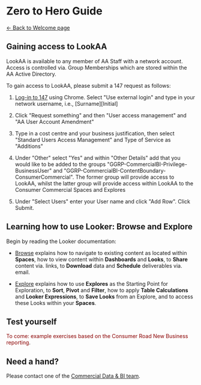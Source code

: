 # Zero to Hero Guide
[← Back to Welcome page](/projects/commercial_road_new_business/documents/index.md)


## Gaining access to LookAA
LookAA is available to any member of AA Staff with a network account. Access is controlled via. Group Memberships which are stored within the AA Active Directory.

To gain access to LookAA, please submit a 147 request as follows:

1. [Log-in to 147](https://ntlmspprod.service-now.com/aa) using Chrome. Select "Use external login" and type in your network username, i.e., [Surname][Initial]

2. Click "Request something" and then "User access management" and "AA User Account Amendment"

3. Type in a cost centre and your business justification, then select "Standard Users Access Management" and Type of Service as "Additions"

4. Under "Other" select "Yes" and within "Other Details" add that you would like to be added to the groups "GGRP-CommercialBI-Privilege-BusinessUser" and "GGRP-CommercialBI-ContentBoundary-ConsumerCommercial". The former group will provide access to LookAA, whilst the latter group will provide access within LookAA to the Consumer Commercial Spaces and Explores

5. Under "Select Users" enter your User name and click "Add Row". Click Submit.


## Learning how to use Looker: Browse and Explore
Begin by reading the Looker documentation:

* [Browse](https://looker.com/docs/sharing-and-publishing) explains how to navigate to existing content as located within **Spaces**, how to view content within **Dashboards** and **Looks**, to **Share** content via. links, to **Download** data and **Schedule** deliverables via. email.

* [Explore](https://looker.com/docs/exploring-data) explains how to use **Explores** as the Starting Point for Exploration, to **Sort**, **Pivot** and **Filter**, how to apply **Table Calculations** and **Looker Expressions**, to **Save Looks** from an Explore, and to access these Looks within your **Spaces**.


## Test yourself
<span style="color:DarkRed">To come: example exercises based on the Consumer Road New Business reporting</span>.


## Need a hand?
Please contact one of the [Commercial Data & BI team](/projects/commercial_road_new_business/documents/index.md).
